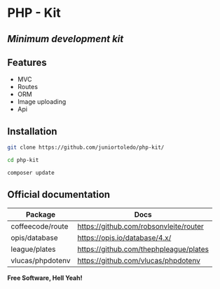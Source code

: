# PHP - Kit
## _Minimum development kit_


## Features

- MVC
- Routes
- ORM
- Image uploading
- Api

## Installation

```sh
git clone https://github.com/juniortoledo/php-kit/
```
```sh
cd php-kit
```
```sh
composer update
```

## Official documentation

| Package | Docs |
| ------ | ------ |
| coffeecode/route | https://github.com/robsonvleite/router |
| opis/database  | https://opis.io/database/4.x/ |
| league/plates | https://github.com/thephpleague/plates |
| vlucas/phpdotenv | https://github.com/vlucas/phpdotenv |

**Free Software, Hell Yeah!**
